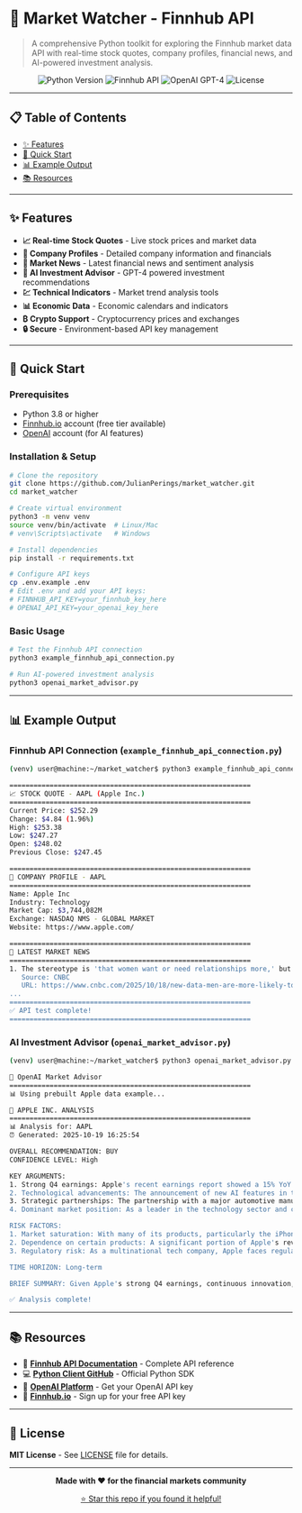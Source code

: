 # 🚀 Market Watcher - Finnhub API

> A comprehensive Python toolkit for exploring the Finnhub market data API with real-time stock quotes, company profiles, financial news, and AI-powered investment analysis.

<p align="center">
  <img src="https://img.shields.io/badge/Python-3.8+-blue.svg" alt="Python Version">
  <img src="https://img.shields.io/badge/Finnhub-API-green.svg" alt="Finnhub API">
  <img src="https://img.shields.io/badge/OpenAI-GPT--4-yellow.svg" alt="OpenAI GPT-4">
  <img src="https://img.shields.io/badge/License-MIT-yellow.svg" alt="License">
</p>

---

## 📋 Table of Contents

- [✨ Features](#-features)
- [🚀 Quick Start](#-quick-start)
- [📊 Example Output](#-example-output)
- [📚 Resources](#-resources)

---

## ✨ Features

- **📈 Real-time Stock Quotes** - Live stock prices and market data
- **🏢 Company Profiles** - Detailed company information and financials
- **📰 Market News** - Latest financial news and sentiment analysis
- **🤖 AI Investment Advisor** - GPT-4 powered investment recommendations
- **💹 Technical Indicators** - Market trend analysis tools
- **📊 Economic Data** - Economic calendars and indicators
- **₿ Crypto Support** - Cryptocurrency prices and exchanges
- **🔒 Secure** - Environment-based API key management

---

## 🚀 Quick Start

### Prerequisites
- Python 3.8 or higher
- [Finnhub.io](https://finnhub.io/) account (free tier available)
- [OpenAI](https://platform.openai.com/) account (for AI features)

### Installation & Setup

```bash
# Clone the repository
git clone https://github.com/JulianPerings/market_watcher.git
cd market_watcher

# Create virtual environment
python3 -m venv venv
source venv/bin/activate  # Linux/Mac
# venv\Scripts\activate   # Windows

# Install dependencies
pip install -r requirements.txt

# Configure API keys
cp .env.example .env
# Edit .env and add your API keys:
# FINNHUB_API_KEY=your_finnhub_key_here
# OPENAI_API_KEY=your_openai_key_here
```

### Basic Usage

```bash
# Test the Finnhub API connection
python3 example_finnhub_api_connection.py

# Run AI-powered investment analysis
python3 openai_market_advisor.py
```

---

## 📊 Example Output

### Finnhub API Connection (`example_finnhub_api_connection.py`)
```bash
(venv) user@machine:~/market_watcher$ python3 example_finnhub_api_connection.py

============================================================
📈 STOCK QUOTE - AAPL (Apple Inc.)
============================================================
Current Price: $252.29
Change: $4.84 (1.96%)
High: $253.38
Low: $247.27
Open: $248.02
Previous Close: $247.45

============================================================
🏢 COMPANY PROFILE - AAPL
============================================================
Name: Apple Inc
Industry: Technology
Market Cap: $3,744,082M
Exchange: NASDAQ NMS - GLOBAL MARKET
Website: https://www.apple.com/

============================================================
📰 LATEST MARKET NEWS
============================================================
1. The stereotype is 'that women want or need relationships more,' but data shows it's men who are more likely to rush down the aisle
   Source: CNBC
   URL: https://www.cnbc.com/2025/10/18/new-data-men-are-more-likely-to-rush-down-the-aislenot-women.html
...
============================================================
✅ API test complete!
============================================================
```

### AI Investment Advisor (`openai_market_advisor.py`)
```bash
(venv) user@machine:~/market_watcher$ python3 openai_market_advisor.py

🚀 OpenAI Market Advisor
============================================================
📊 Using prebuilt Apple data example...

🧠 APPLE INC. ANALYSIS
============================================================
📊 Analysis for: AAPL
⏰ Generated: 2025-10-19 16:25:54

OVERALL RECOMMENDATION: BUY
CONFIDENCE LEVEL: High

KEY ARGUMENTS:
1. Strong Q4 earnings: Apple's recent earnings report showed a 15% YoY increase in iPhone sales, suggesting strong product demand and financial health.
2. Technological advancements: The announcement of new AI features in the upcoming iOS update indicates Apple's continuous innovation and potential for future growth.
3. Strategic partnerships: The partnership with a major automotive manufacturer for CarPlay expansion shows Apple's ability to diversify its revenue streams and expand its market presence.
4. Dominant market position: As a leader in the technology sector and consumer electronics, Apple has a proven track record of delivering quality products and maintaining customer loyalty.

RISK FACTORS:
1. Market saturation: With many of its products, particularly the iPhone, Apple faces the challenge of market saturation which could limit growth.
2. Dependence on certain products: A significant portion of Apple's revenue comes from the iPhone. If iPhone sales were to decline significantly, it could have a substantial impact on the company's overall performance.
3. Regulatory risk: As a multinational tech company, Apple faces regulatory risks in various jurisdictions, which could affect its operations and profitability.

TIME HORIZON: Long-term

BRIEF SUMMARY: Given Apple's strong Q4 earnings, continuous innovation, strategic partnerships, and market dominance, a 'Buy' recommendation is suggested with high confidence. Despite potential risks such as market saturation, over-dependence on iPhone sales, and regulatory challenges, Apple's diversified revenue streams and forward-looking strategies show promising potential for long-term investment.

✅ Analysis complete!
```

---

## 📚 Resources

- 📖 **[Finnhub API Documentation](https://finnhub.io/docs/api)** - Complete API reference
- 💻 **[Python Client GitHub](https://github.com/Finnhub-Stock-API/finnhub-python)** - Official Python SDK
- 🤖 **[OpenAI Platform](https://platform.openai.com/)** - Get your OpenAI API key
- 🚀 **[Finnhub.io](https://finnhub.io/)** - Sign up for your free API key

---

## 📄 License

**MIT License** - See [LICENSE](LICENSE) file for details.

---

<div align="center">

**Made with ❤️ for the financial markets community**

[⭐ Star this repo if you found it helpful!](https://github.com/JulianPerings/market_watcher)

</div>
